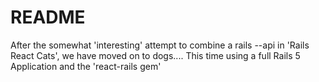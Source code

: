 # README

After the somewhat 'interesting' attempt to combine a rails --api in 'Rails React Cats', we have moved on to dogs.... This time using a full Rails 5 Application and the 'react-rails gem'
